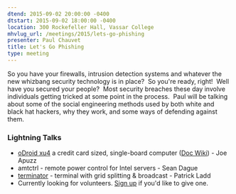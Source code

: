 ```yaml
---
dtend: 2015-09-02 20:00:00 -0400
dtstart: 2015-09-02 18:00:00 -0400
location: 300 Rockefeller Hall, Vassar College
mhvlug_url: /meetings/2015/lets-go-phishing
presenter: Paul Chauvet
title: Let's Go Phishing
type: meeting
---
```



So you have your firewalls, intrusion detection systems and whatever the new whizbang security technology is in place?  So you're ready, right!  Well have you secured your people?  Most security breaches these day involve individuals getting tricked at some point in the process.  Paul will be talking about some of the social engineering methods used by both white and black hat hackers, why they work, and some ways of defending against them.

### Lightning Talks
- [oDroid xu4](http://www.hardkernel.com/main/products/prdt_info.php?g_code=G143452239825&amp;tab_idx=1) a credit card sized, single-board computer ([Doc Wiki](http://odroid.com/dokuwiki/doku.php?id=en:odroid-xu4)) - Joe Apuzz
- amtctrl - remote power control for Intel servers - Sean Dague 
- [terminator](http://gnometerminator.blogspot.com/p/introduction.html) - terminal with grid splitting &amp; broadcast - Patrick Ladd
- Currently looking for volunteers. [Sign up](http://mhvlug.org/contact/Lightning-Talk) if you'd like to give one.
